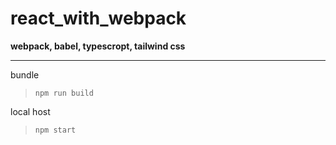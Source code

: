 # react_with_webpack

<b>
webpack, babel, typescropt, tailwind css
</b>
<hr />

bundle
>`
npm run build
`

local host
>`
npm start
`

